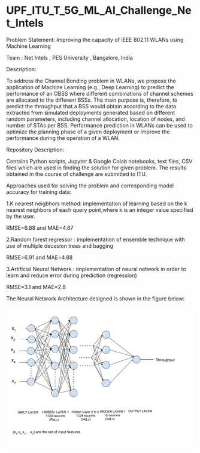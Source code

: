 # UPF_ITU_T_5G_ML_AI_Challenge_Net_Intels

Problem Statement: Improving the capacity of IEEE 802.11 WLANs using Machine Learning

Team : Net Intels , PES University , Bangalore, India

Description:

To address the Channel Bonding problem in WLANs, we propose the application of Machine Learning (e.g., Deep Learning) to predict the performance of an OBSS where different combinations of channel schemes are allocated to the different BSSs. The main purpose is, therefore, to predict the throughput that a BSS would obtain according to the data extracted from simulated deployments generated based on different random parameters, including channel allocation, location of nodes, and number of STAs per BSS.
Performance prediction in WLANs can be used to optimize the planning phase of a given deployment or improve the performance during the operation of a WLAN.

Repository Description:

Contains Python scripts, Jupyter & Google Colab notebooks, text files, CSV files which are used in finding the solution for given problem. The results obtained in the course of challenge are submitted to ITU.

Approaches used for solving the problem and corresponding model accuracy for training data:

1.K nearest neigbhors method: implementation of learning based on the k nearest neighbors of each query point,where k is an integer value specified by the user.

  RMSE=6.88 and MAE=4.67
  
2.Random forest regressor : implementation of ensemble technique with use of multiple decesion trees and bagging

  RMSE=6.91 and MAE=4.88
  
3.Artificial Neural Network : implementation of neural network in order to learn and reduce error during prediction (regression)

 RMSE=3.1 and MAE=2.8

The Neural Network Architecture designed is shown in the figure below:

![](Neural_Network_Architecture.jpg)


 
  

